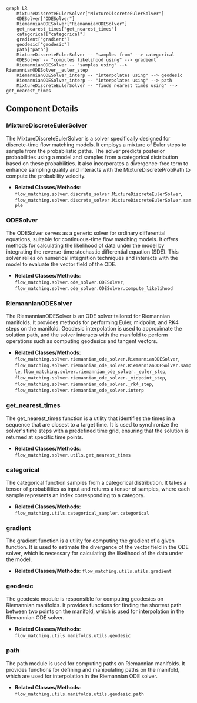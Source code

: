 ```mermaid
graph LR
    MixtureDiscreteEulerSolver["MixtureDiscreteEulerSolver"]
    ODESolver["ODESolver"]
    RiemannianODESolver["RiemannianODESolver"]
    get_nearest_times["get_nearest_times"]
    categorical["categorical"]
    gradient["gradient"]
    geodesic["geodesic"]
    path["path"]
    MixtureDiscreteEulerSolver -- "samples from" --> categorical
    ODESolver -- "computes likelihood using" --> gradient
    RiemannianODESolver -- "samples using" --> RiemannianODESolver__euler_step
    RiemannianODESolver_interp -- "interpolates using" --> geodesic
    RiemannianODESolver_interp -- "interpolates using" --> path
    MixtureDiscreteEulerSolver -- "finds nearest times using" --> get_nearest_times
```

## Component Details

### MixtureDiscreteEulerSolver
The MixtureDiscreteEulerSolver is a solver specifically designed for discrete-time flow matching models. It employs a mixture of Euler steps to sample from the probabilistic paths. The solver predicts posterior probabilities using a model and samples from a categorical distribution based on these probabilities. It also incorporates a divergence-free term to enhance sampling quality and interacts with the MixtureDiscreteProbPath to compute the probability velocity.
- **Related Classes/Methods**: `flow_matching.solver.discrete_solver.MixtureDiscreteEulerSolver`, `flow_matching.solver.discrete_solver.MixtureDiscreteEulerSolver.sample`

### ODESolver
The ODESolver serves as a generic solver for ordinary differential equations, suitable for continuous-time flow matching models. It offers methods for calculating the likelihood of data under the model by integrating the reverse-time stochastic differential equation (SDE). This solver relies on numerical integration techniques and interacts with the model to evaluate the vector field of the ODE.
- **Related Classes/Methods**: `flow_matching.solver.ode_solver.ODESolver`, `flow_matching.solver.ode_solver.ODESolver.compute_likelihood`

### RiemannianODESolver
The RiemannianODESolver is an ODE solver tailored for Riemannian manifolds. It provides methods for performing Euler, midpoint, and RK4 steps on the manifold. Geodesic interpolation is used to approximate the solution path, and the solver interacts with the manifold to perform operations such as computing geodesics and tangent vectors.
- **Related Classes/Methods**: `flow_matching.solver.riemannian_ode_solver.RiemannianODESolver`, `flow_matching.solver.riemannian_ode_solver.RiemannianODESolver.sample`, `flow_matching.solver.riemannian_ode_solver._euler_step`, `flow_matching.solver.riemannian_ode_solver._midpoint_step`, `flow_matching.solver.riemannian_ode_solver._rk4_step`, `flow_matching.solver.riemannian_ode_solver.interp`

### get_nearest_times
The get_nearest_times function is a utility that identifies the times in a sequence that are closest to a target time. It is used to synchronize the solver's time steps with a predefined time grid, ensuring that the solution is returned at specific time points.
- **Related Classes/Methods**: `flow_matching.solver.utils.get_nearest_times`

### categorical
The categorical function samples from a categorical distribution. It takes a tensor of probabilities as input and returns a tensor of samples, where each sample represents an index corresponding to a category.
- **Related Classes/Methods**: `flow_matching.utils.categorical_sampler.categorical`

### gradient
The gradient function is a utility for computing the gradient of a given function. It is used to estimate the divergence of the vector field in the ODE solver, which is necessary for calculating the likelihood of the data under the model.
- **Related Classes/Methods**: `flow_matching.utils.utils.gradient`

### geodesic
The geodesic module is responsible for computing geodesics on Riemannian manifolds. It provides functions for finding the shortest path between two points on the manifold, which is used for interpolation in the Riemannian ODE solver.
- **Related Classes/Methods**: `flow_matching.utils.manifolds.utils.geodesic`

### path
The path module is used for computing paths on Riemannian manifolds. It provides functions for defining and manipulating paths on the manifold, which are used for interpolation in the Riemannian ODE solver.
- **Related Classes/Methods**: `flow_matching.utils.manifolds.utils.geodesic.path`
